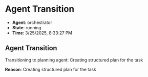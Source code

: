 # Agent Transition

- **Agent**: orchestrator
- **State**: running
- **Time**: 3/25/2025, 8:33:27 PM

## Agent Transition

Transitioning to planning agent: Creating structured plan for the task

**Reason**: Creating structured plan for the task

